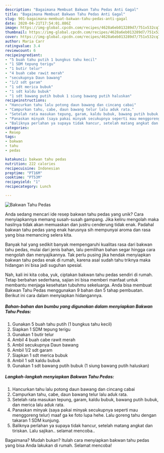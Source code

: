 ```yaml
---
description: "Bagaimana Membuat Bakwan Tahu Pedas Anti Gagal"
title: "Bagaimana Membuat Bakwan Tahu Pedas Anti Gagal"
slug: 901-bagaimana-membuat-bakwan-tahu-pedas-anti-gagal
date: 2020-04-21T17:54:01.886Z
image: https://img-global.cpcdn.com/recipes/4628a6eb013289d7/751x532cq70/bakwan-tahu-pedas-foto-resep-utama.jpg
thumbnail: https://img-global.cpcdn.com/recipes/4628a6eb013289d7/751x532cq70/bakwan-tahu-pedas-foto-resep-utama.jpg
cover: https://img-global.cpcdn.com/recipes/4628a6eb013289d7/751x532cq70/bakwan-tahu-pedas-foto-resep-utama.jpg
author: Maria Carr
ratingvalue: 3.4
reviewcount: 6
recipeingredient:
- "5 buah tahu putih 1 bungkus tahu kecil"
- "1 SDM tepung terigu"
- "1 butir telur"
- "4 buah cabe rawit merah"
- "secukupnya Daun bawang"
- "1/2 sdt garam"
- "1 sdt merica bubuk"
- "1 sdt kaldu bubuk"
- "1 sdt bawang putih bubuk 1 siung bawang putih haluskan"
recipeinstructions:
- "Hancurkan tahu lalu potong daun bawang dan cincang cabai"
- "Campurkan tahu, cabe, daun bawang telur lalu aduk rata."
- "Setelah rata masukan tepung, garam, kaldu bubuk, bawang putih bubuk, dan merica lalu aduk rata."
- "Panaskan minyak (saya pakai minyak secukupnya seperti mau menggoreng telur) maaf ga ke foto lupa hehe. Lalu goreng tahu dengan takaran 1 SDM kunjung."
- "Baliknya perlahan ya supaya tidak hancur, setelah matang angkat dan tiriskan. Lalu sajikan.. selamat mencoba.."
categories:
- Resep
tags:
- bakwan
- tahu
- pedas

katakunci: bakwan tahu pedas 
nutrition: 222 calories
recipecuisine: Indonesian
preptime: "PT16M"
cooktime: "PT53M"
recipeyield: "1"
recipecategory: Lunch

---
```



![Bakwan Tahu Pedas](https://img-global.cpcdn.com/recipes/4628a6eb013289d7/751x532cq70/bakwan-tahu-pedas-foto-resep-utama.jpg)

Anda sedang mencari ide resep bakwan tahu pedas yang unik? Cara menyiapkannya memang susah-susah gampang. Jika keliru mengolah maka hasilnya tidak akan memuaskan dan justru cenderung tidak enak. Padahal bakwan tahu pedas yang enak harusnya sih mempunyai aroma dan rasa yang bisa memancing selera kita.



Banyak hal yang sedikit banyak mempengaruhi kualitas rasa dari bakwan tahu pedas, mulai dari jenis bahan, lalu pemilihan bahan segar hingga cara mengolah dan menyajikannya. Tak perlu pusing jika hendak menyiapkan bakwan tahu pedas enak di rumah, karena asal sudah tahu triknya maka hidangan ini bisa jadi suguhan spesial.


Nah, kali ini kita coba, yuk, ciptakan bakwan tahu pedas sendiri di rumah. Tetap berbahan sederhana, sajian ini bisa memberi manfaat untuk membantu menjaga kesehatan tubuhmu sekeluarga. Anda bisa membuat Bakwan Tahu Pedas menggunakan 9 bahan dan 5 tahap pembuatan. Berikut ini cara dalam menyiapkan hidangannya.

<!--inarticleads1-->

##### Bahan-bahan dan bumbu yang digunakan dalam menyiapkan Bakwan Tahu Pedas:

1. Gunakan 5 buah tahu putih (1 bungkus tahu kecil)
1. Siapkan 1 SDM tepung terigu
1. Gunakan 1 butir telur
1. Ambil 4 buah cabe rawit merah
1. Ambil secukupnya Daun bawang
1. Ambil 1/2 sdt garam
1. Siapkan 1 sdt merica bubuk
1. Ambil 1 sdt kaldu bubuk
1. Gunakan 1 sdt bawang putih bubuk (1 siung bawang putih haluskan)




<!--inarticleads2-->

##### Langkah-langkah menyiapkan Bakwan Tahu Pedas:

1. Hancurkan tahu lalu potong daun bawang dan cincang cabai
1. Campurkan tahu, cabe, daun bawang telur lalu aduk rata.
1. Setelah rata masukan tepung, garam, kaldu bubuk, bawang putih bubuk, dan merica lalu aduk rata.
1. Panaskan minyak (saya pakai minyak secukupnya seperti mau menggoreng telur) maaf ga ke foto lupa hehe. Lalu goreng tahu dengan takaran 1 SDM kunjung.
1. Baliknya perlahan ya supaya tidak hancur, setelah matang angkat dan tiriskan. Lalu sajikan.. selamat mencoba..




Bagaimana? Mudah bukan? Itulah cara menyiapkan bakwan tahu pedas yang bisa Anda lakukan di rumah. Selamat mencoba!
